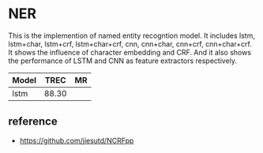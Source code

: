 # NER
This is the implemention of  named entity recogntion model.  It includes lstm, lstm+char, lstm+crf, lstm+char+crf, cnn, cnn+char, cnn+crf, cnn+char+crf.  It shows the influence of character embedding and CRF. And it also shows the performance of LSTM and CNN as feature extractors respectively.  

Model|TREC|MR
--|:--:|:--:
lstm|88.30
## reference
* https://github.com/jiesutd/NCRFpp
